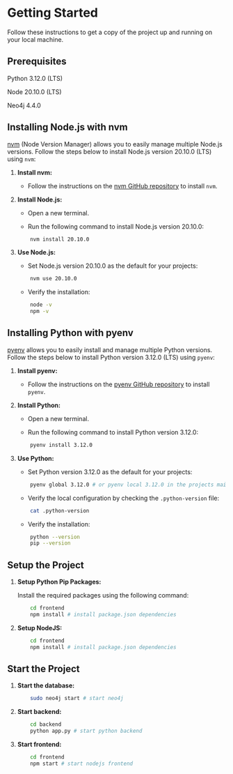 # Getting Started

Follow these instructions to get a copy of the project up and running on your local machine.

## Prerequisites

Python 3.12.0 (LTS)

Node 20.10.0 (LTS)

Neo4j 4.4.0

## Installing Node.js with nvm

[nvm](https://github.com/nvm-sh/nvm) (Node Version Manager) allows you to easily manage multiple Node.js versions. Follow the steps below to install Node.js version 20.10.0 (LTS) using `nvm`:

1. **Install nvm:**

   - Follow the instructions on the [nvm GitHub repository](https://github.com/nvm-sh/nvm#install--update-script) to install `nvm`.

2. **Install Node.js:**

   - Open a new terminal.

   - Run the following command to install Node.js version 20.10.0:

    ```bash
        nvm install 20.10.0
    ```

3. **Use Node.js:**

   - Set Node.js version 20.10.0 as the default for your projects:

    ```bash
        nvm use 20.10.0
    ```

   - Verify the installation:

    ```bash
        node -v
        npm -v
    ```

## Installing Python with pyenv

[pyenv](https://github.com/pyenv/pyenv) allows you to easily install and manage multiple Python versions. Follow the steps below to install Python version 3.12.0 (LTS) using `pyenv`:

1. **Install pyenv:**

   - Follow the instructions on the [pyenv GitHub repository](https://github.com/pyenv/pyenv#installation) to install `pyenv`.

2. **Install Python:**

   - Open a new terminal.

   - Run the following command to install Python version 3.12.0:

    ```bash
        pyenv install 3.12.0
    ```

3. **Use Python:**

   - Set Python version 3.12.0 as the default for your projects:

    ```bash
        pyenv global 3.12.0 # or pyenv local 3.12.0 in the projects main directory
    ```

   - Verify the local configuration by checking the `.python-version` file:

    ```bash
        cat .python-version
    ```

   - Verify the installation:

    ```bash
        python --version
        pip --version
    ```

## Setup the Project

1. **Setup Python Pip Packages:**
    
    Install the required packages using the following command:

    ```bash
        cd frontend
        npm install # install package.json dependencies
    ```

2. **Setup NodeJS:**

    ```bash
        cd frontend
        npm install # install package.json dependencies
    ```

## Start the Project

1. **Start the database:**

    ```bash
        sudo neo4j start # start neo4j
    ```

2. **Start backend:**

    ```bash
        cd backend
        python app.py # start python backend
    ```

3. **Start frontend:**

    ```bash
        cd frontend
        npm start # start nodejs frontend
    ```